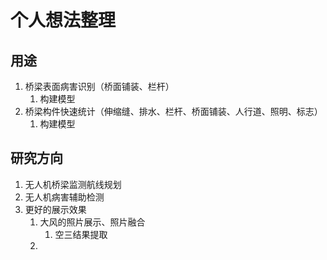 # 个人想法整理

## 用途

1. 桥梁表面病害识别（桥面铺装、栏杆）
   1. 构建模型
2. 桥梁构件快速统计（伸缩缝、排水、栏杆、桥面铺装、人行道、照明、标志）
   1. 构建模型

## 研究方向

1. 无人机桥梁监测航线规划
2. 无人机病害辅助检测
3. 更好的展示效果
   1. 大风的照片展示、照片融合
      1. 空三结果提取
   2. 

